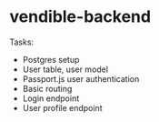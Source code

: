 # vendible-backend

Tasks:
- Postgres setup
- User table, user model
- Passport.js user authentication
- Basic routing
- Login endpoint
- User profile endpoint
